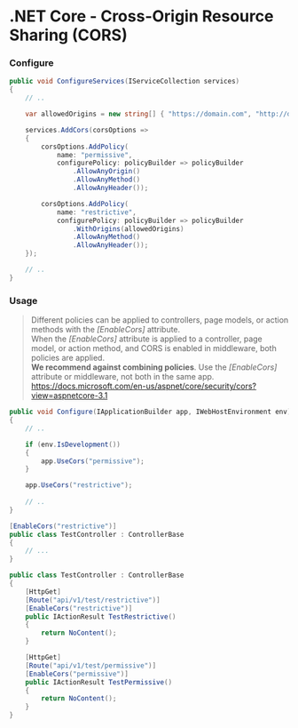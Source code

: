 # .NET Core - Cross-Origin Resource Sharing (CORS)

### Configure
``` csharp
public void ConfigureServices(IServiceCollection services)
{
    // ..

    var allowedOrigins = new string[] { "https://domain.com", "http://domain.com" };

    services.AddCors(corsOptions =>
    {
        corsOptions.AddPolicy(
            name: "permissive",
            configurePolicy: policyBuilder => policyBuilder
                .AllowAnyOrigin()
                .AllowAnyMethod()
                .AllowAnyHeader());

        corsOptions.AddPolicy(
            name: "restrictive",
            configurePolicy: policyBuilder => policyBuilder
                .WithOrigins(allowedOrigins)
                .AllowAnyMethod()
                .AllowAnyHeader());
    });

    // ..
}
```

### Usage
> Different policies can be applied to controllers, page models, or action methods with the *[EnableCors]* attribute.  
When the *[EnableCors]* attribute is applied to a controller, page model, or action method, and CORS is enabled in middleware, both policies are applied.  
**We recommend against combining policies**. Use the *[EnableCors]* attribute or middleware, not both in the same app.  
https://docs.microsoft.com/en-us/aspnet/core/security/cors?view=aspnetcore-3.1

``` csharp
public void Configure(IApplicationBuilder app, IWebHostEnvironment env)
{
    // ..

    if (env.IsDevelopment())
    {
        app.UseCors("permissive");
    }

    app.UseCors("restrictive");
    
    // ..
}
```
``` csharp
[EnableCors("restrictive")]
public class TestController : ControllerBase
{
    // ...
}
```
``` csharp
public class TestController : ControllerBase
{
    [HttpGet]
    [Route("api/v1/test/restrictive")]
    [EnableCors("restrictive")]
    public IActionResult TestRestrictive()
    {
        return NoContent();
    }

    [HttpGet]
    [Route("api/v1/test/permissive")]
    [EnableCors("permissive")]
    public IActionResult TestPermissive()
    {
        return NoContent();
    }
}
```
